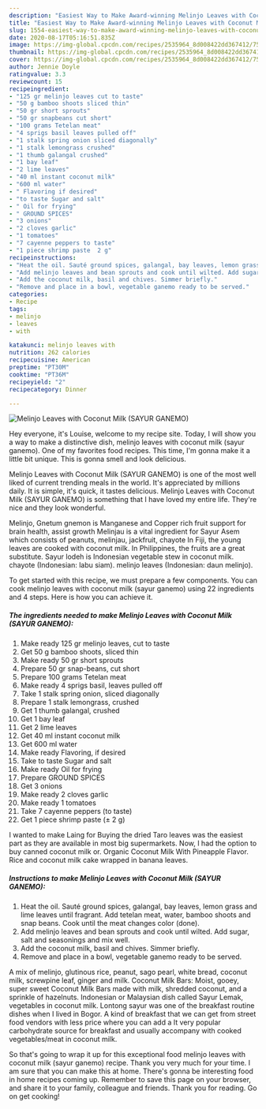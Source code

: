 ```yaml
---
description: "Easiest Way to Make Award-winning Melinjo Leaves with Coconut Milk (SAYUR GANEMO)"
title: "Easiest Way to Make Award-winning Melinjo Leaves with Coconut Milk (SAYUR GANEMO)"
slug: 1554-easiest-way-to-make-award-winning-melinjo-leaves-with-coconut-milk-sayur-ganemo
date: 2020-08-17T05:16:51.835Z
image: https://img-global.cpcdn.com/recipes/2535964_8d008422dd367412/751x532cq70/melinjo-leaves-with-coconut-milk-sayur-ganemo-recipe-main-photo.jpg
thumbnail: https://img-global.cpcdn.com/recipes/2535964_8d008422dd367412/751x532cq70/melinjo-leaves-with-coconut-milk-sayur-ganemo-recipe-main-photo.jpg
cover: https://img-global.cpcdn.com/recipes/2535964_8d008422dd367412/751x532cq70/melinjo-leaves-with-coconut-milk-sayur-ganemo-recipe-main-photo.jpg
author: Jennie Doyle
ratingvalue: 3.3
reviewcount: 15
recipeingredient:
- "125 gr melinjo leaves cut to taste"
- "50 g bamboo shoots sliced thin"
- "50 gr short sprouts"
- "50 gr snapbeans cut short"
- "100 grams Tetelan meat"
- "4 sprigs basil leaves pulled off"
- "1 stalk spring onion sliced diagonally"
- "1 stalk lemongrass crushed"
- "1 thumb galangal crushed"
- "1 bay leaf"
- "2 lime leaves"
- "40 ml instant coconut milk"
- "600 ml water"
- " Flavoring if desired"
- "to taste Sugar and salt"
- " Oil for frying"
- " GROUND SPICES"
- "3 onions"
- "2 cloves garlic"
- "1 tomatoes"
- "7 cayenne peppers to taste"
- "1 piece shrimp paste  2 g"
recipeinstructions:
- "Heat the oil. Sauté ground spices, galangal, bay leaves, lemon grass and lime leaves until fragrant. Add tetelan meat, water, bamboo shoots and snap beans. Cook until the meat changes color (done)."
- "Add melinjo leaves and bean sprouts and cook until wilted. Add sugar, salt and seasonings and mix well."
- "Add the coconut milk, basil and chives. Simmer briefly."
- "Remove and place in a bowl, vegetable ganemo ready to be served."
categories:
- Recipe
tags:
- melinjo
- leaves
- with

katakunci: melinjo leaves with 
nutrition: 262 calories
recipecuisine: American
preptime: "PT30M"
cooktime: "PT36M"
recipeyield: "2"
recipecategory: Dinner

---
```



![Melinjo Leaves with Coconut Milk (SAYUR GANEMO)](https://img-global.cpcdn.com/recipes/2535964_8d008422dd367412/751x532cq70/melinjo-leaves-with-coconut-milk-sayur-ganemo-recipe-main-photo.jpg)

Hey everyone, it's Louise, welcome to my recipe site. Today, I will show you a way to make a distinctive dish, melinjo leaves with coconut milk (sayur ganemo). One of my favorites food recipes. This time, I'm gonna make it a little bit unique. This is gonna smell and look delicious.

Melinjo Leaves with Coconut Milk (SAYUR GANEMO) is one of the most well liked of current trending meals in the world. It's appreciated by millions daily. It is simple, it's quick, it tastes delicious. Melinjo Leaves with Coconut Milk (SAYUR GANEMO) is something that I have loved my entire life. They're nice and they look wonderful.

Melinjo, Gnetum gnemon is Manganese and Copper rich fruit support for brain health, assist growth Melinjau is a vital ingredient for Sayur Asem which consists of peanuts, melinjau, jackfruit, chayote In Fiji, the young leaves are cooked with coconut milk. In Philippines, the fruits are a great substitute. Sayur lodeh is Indonesian vegetable stew in coconut milk. chayote (Indonesian: labu siam). melinjo leaves (Indonesian: daun melinjo).


To get started with this recipe, we must prepare a few components. You can cook melinjo leaves with coconut milk (sayur ganemo) using 22 ingredients and 4 steps. Here is how you can achieve it.

<!--inarticleads1-->

##### The ingredients needed to make Melinjo Leaves with Coconut Milk (SAYUR GANEMO):

1. Make ready 125 gr melinjo leaves, cut to taste
1. Get 50 g bamboo shoots, sliced ​​thin
1. Make ready 50 gr short sprouts
1. Prepare 50 gr snap-beans, cut short
1. Prepare 100 grams Tetelan meat
1. Make ready 4 sprigs basil, leaves pulled off
1. Take 1 stalk spring onion, sliced ​​diagonally
1. Prepare 1 stalk lemongrass, crushed
1. Get 1 thumb galangal, crushed
1. Get 1 bay leaf
1. Get 2 lime leaves
1. Get 40 ml instant coconut milk
1. Get 600 ml water
1. Make ready  Flavoring, if desired
1. Take to taste Sugar and salt
1. Make ready  Oil for frying
1. Prepare  GROUND SPICES
1. Get 3 onions
1. Make ready 2 cloves garlic
1. Make ready 1 tomatoes
1. Take 7 cayenne peppers (to taste)
1. Get 1 piece shrimp paste (± 2 g)


I wanted to make Laing for Buying the dried Taro leaves was the easiest part as they are available in most big supermarkets. Now, I had the option to buy canned coconut milk or. Organic Coconut Milk With Pineapple Flavor. Rice and coconut milk cake wrapped in banana leaves. 

<!--inarticleads2-->

##### Instructions to make Melinjo Leaves with Coconut Milk (SAYUR GANEMO):

1. Heat the oil. Sauté ground spices, galangal, bay leaves, lemon grass and lime leaves until fragrant. Add tetelan meat, water, bamboo shoots and snap beans. Cook until the meat changes color (done).
1. Add melinjo leaves and bean sprouts and cook until wilted. Add sugar, salt and seasonings and mix well.
1. Add the coconut milk, basil and chives. Simmer briefly.
1. Remove and place in a bowl, vegetable ganemo ready to be served.


A mix of melinjo, glutinous rice, peanut, sago pearl, white bread, coconut milk, screwpine leaf, ginger and milk. Coconut Milk Bars: Moist, gooey, super sweet Coconut Milk Bars made with milk, shredded coconut, and a sprinkle of hazelnuts. Indonesian or Malaysian dish called Sayur Lemak, vegetables in coconut milk. Lontong sayur was one of the breakfast routine dishes when I lived in Bogor. A kind of breakfast that we can get from street food vendors with less price where you can add a It very popular carbohydrate source for breakfast and usually accompany with cooked vegetables/meat in coconut milk. 

So that's going to wrap it up for this exceptional food melinjo leaves with coconut milk (sayur ganemo) recipe. Thank you very much for your time. I am sure that you can make this at home. There's gonna be interesting food in home recipes coming up. Remember to save this page on your browser, and share it to your family, colleague and friends. Thank you for reading. Go on get cooking!
